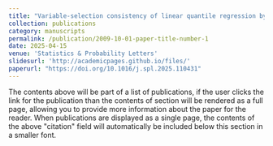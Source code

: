 ```yaml
---
title: "Variable-selection consistency of linear quantile regression by validation set approach"
collection: publications
category: manuscripts
permalink: /publication/2009-10-01-paper-title-number-1
date: 2025-04-15
venue: 'Statistics & Probability Letters'
slidesurl: 'http://academicpages.github.io/files/'
paperurl: "https://doi.org/10.1016/j.spl.2025.110431"
---
```

The contents above will be part of a list of publications, if the user clicks the link for the publication than the contents of section will be rendered as a full page, allowing you to provide more information about the paper for the reader. When publications are displayed as a single page, the contents of the above "citation" field will automatically be included below this section in a smaller font.
